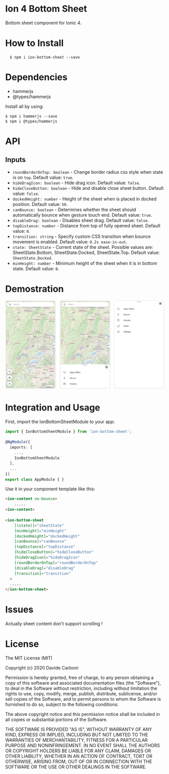 # Ion 4 Bottom Sheet

Bottom sheet component for Ionic 4.

# How to Install
```
  $ npm i ion-bottom-sheet --save
```

# Dependencies

 - hammerjs
 - @types/hammerjs

Install all by using:
```
$ npm i hammerjs --save
$ npm i @types/hammerjs
```

# API

## Inputs
  - `roundBorderOnTop: boolean` - Change border radius css style when state is on `top`. Default value: `true`.
  - `hideDragIcon: boolean` - Hide drag icon. Default value: `false`. 
  - `hideCloseButton: boolean` - Hide and disable close sheet button. Default value: `false`.
  - `dockedHeight: number` - Height of the sheet when is placed in docked position. Default value: `50`.
  - `canBounce: boolean` - Determines whether the sheet should automatically bounce when gesture touch end. Default value: `true`.
  - `disableDrag: boolean` - Disables sheet drag. Default value: `false`.
  - `topDistance: number` - Distance from top of fully opened sheet. Default value: `0`.
  - `transition: string` - Specify custom CSS transition when bounce movement is enabled. Default value: `0.2s ease-in-out`.
  - `state: SheetState` - Current state of the sheet. Possible values are: SheetState.Bottom, SheetState.Docked, SheetState.Top. Default value: `SheetState.Docked`.
  - `minHeight: number` - Minimum height of the sheet when it is in bottom state. Default value: `0`.

# Demostration

![Davide Carboni - Ion Bottom Sheet](doc/images/ion-sheet-states.png?raw=true "Title")

# Integration and Usage
First, import the IonBottomSheetModule to your app:

```typescript
import { IonBottomSheetModule } from 'ion-bottom-sheet';

@NgModule({
  imports: [
    ...,
    IonBottomSheetModule
  ],
  ...
})
export class AppModule { }
```

Use it in your component template like this:

```html
<ion-content no-bounce>
    .....
<ion-content>

<ion-bottom-sheet 
    [(state)]="sheetState" 
    [minHeight]="minHeight" 
    [dockedHeight]="dockedHeight"
    [canBounce]="canBounce" 
    [topDistance]="topDistance"
    [hideCloseButton]="hideCloseButton"
    [hideDragIcon]="hideDragIcon"
    [roundBorderOnTop]="roundBorderOnTop"
    [disableDrag]="disableDrag"
    [transition]="transition"
  >
  .....
</ion-bottom-sheet>
```

# Issues

Actually sheet content don't support scrolling !

# License

The MIT License (MIT)

Copyright (c) 2020 Davide Carboni

Permission is hereby granted, free of charge, to any person obtaining a copy of this software and associated documentation files (the "Software"), to deal in the Software without restriction, including without limitation the rights to use, copy, modify, merge, publish, distribute, sublicense, and/or sell copies of the Software, and to permit persons to whom the Software is furnished to do so, subject to the following conditions:

The above copyright notice and this permission notice shall be included in all copies or substantial portions of the Software.

THE SOFTWARE IS PROVIDED "AS IS", WITHOUT WARRANTY OF ANY KIND, EXPRESS OR IMPLIED, INCLUDING BUT NOT LIMITED TO THE WARRANTIES OF MERCHANTABILITY, FITNESS FOR A PARTICULAR PURPOSE AND NONINFRINGEMENT. IN NO EVENT SHALL THE AUTHORS OR COPYRIGHT HOLDERS BE LIABLE FOR ANY CLAIM, DAMAGES OR OTHER LIABILITY, WHETHER IN AN ACTION OF CONTRACT, TORT OR OTHERWISE, ARISING FROM, OUT OF OR IN CONNECTION WITH THE SOFTWARE OR THE USE OR OTHER DEALINGS IN THE SOFTWARE.